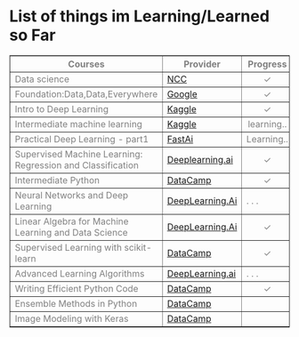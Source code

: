 # List of things im Learning/Learned so Far

<table border = 1px style = "color : grey">
<tr>
  <th>Courses</th>
  <th>Provider</th>
  <th>Progress</th>
</tr>
  <tr>
    <td>Data science</td>
    <td><a href= "https://www.nccedu.com/qualifications/fundamentals/data-science/" target="_blank" >NCC</a></td>
    <td align="center">&#10003;</td>
  </tr>
  <tr>
    <td>Foundation:Data,Data,Everywhere</td>
    <td><a href ="https://www.coursera.org/account/accomplishments/verify/HG4T2XKV9VBJ?utm_source=link&utm_medium=certificate&utm_content=cert_image&utm_campaign=pdf_header_button&utm_product=course" target="_blank" > Google</a>
    </td>
    <td align="center">&#10003;</td>
    </tr>
  <tr>
  <td>Intro to Deep Learning</td>
  <td><a href ="https://www.kaggle.com/learn/certification/nishantjswl/intro-to-machine-learning" >Kaggle</a></td>
  <td align="center">&#10003;</td> 
</tr>
  <tr>
  <td>Intermediate machine learning</td>
  <td><a href ="https://www.kaggle.com/learn/certification/nishantjswl/intro-to-machine-learning" >Kaggle</a></td>
  <td align="center">learning..</td> 
</tr>
  <tr>
    <td>Practical Deep Learning - part1</td>
    <td><a href = "https://course.fast.ai/" target="_blank">FastAi</a></td>
    <td>Learning..</td>
  </tr>
   <tr>
    <td>Supervised Machine Learning: Regression and Classification</td>
    <td><a href = "https://coursera.org/share/f37d3ccf62ced39df6486ddf976c65a4" target="_blank">Deeplearning.ai</a></td>
    <td align="center">&#10003;</td>
  </tr>
  <tr>
    <td>Intermediate Python</td>
    <td><a href = "https://www.datacamp.com/completed/statement-of-accomplishment/course/88c0d9689d5fecfba43275b0b4756ccd3980042f" target="_blank">DataCamp</a></td>
    <td align="center">&#10003;</td>
  </tr>
  </tr>
  <tr>
    <td>Neural Networks and Deep Learning</td>
    <td><a href = "https://www.coursera.org/specializations/deep-learning" target="_blank">DeepLearning.Ai</a></td>
    <td>. . .</td>
  </tr>
  </tr>
  <tr>
    <td>Linear Algebra for Machine Learning and Data Science
</td>
    <td><a href = "https://www.coursera.org/specializations/mathematics-for-machine-learning-and-data-science" target="_blank">DeepLearning.Ai</a></td>
    <td align='center'>&#10003;</td>
  </tr>

  <tr>
    <td>Supervised Learning with scikit-learn</td>
    <td><a href="https://www.datacamp.com/statement-of-accomplishment/course/6ec86c4a1efdeab2655d83d451bf9b2a7549ebb3?raw=1">DataCamp</a></td>
    <td align="center">&#10003;</td>
  </tr>
  <tr>
    <td>Advanced Learning Algorithms</td>
    <td><a href="DeepLearning.ai">DeepLearning.ai</a></td>
    <td>. . .</td>
  </tr>

  <tr>
    <td>Writing Efficient Python Code</td>
    <td><a href = "https://campus.datacamp.com/"> DataCamp</a></td>
    <td align="center">&#10003;</td>
  </tr>
  
  <tr>
    <td>Ensemble Methods in Python</td>
    <td><a href = "https://app.datacamp.com/learn/courses/ensemble-methods-in-python"> DataCamp</a></td>
    <td align="center"></td>
  </tr>

  <tr>
    <td>Image Modeling with Keras</td>
    <td><a href="https://app.datacamp.com/learn/courses/convolutional-neural-networks-for-image-processing">DataCamp</a></td>
    <td align="center"></td>
  </tr>

</table>
